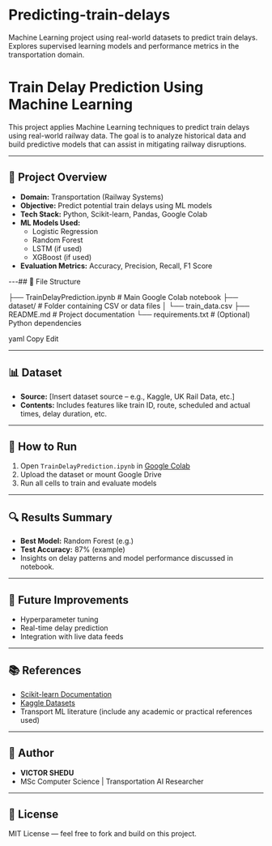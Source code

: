 # Predicting-train-delays
Machine Learning project using real-world datasets to predict train delays. Explores supervised learning models and performance metrics in the transportation domain.
# Train Delay Prediction Using Machine Learning

This project applies Machine Learning techniques to predict train delays using real-world railway data. The goal is to analyze historical data and build predictive models that can assist in mitigating railway disruptions.

---

## 🚆 Project Overview

- **Domain:** Transportation (Railway Systems)
- **Objective:** Predict potential train delays using ML models
- **Tech Stack:** Python, Scikit-learn, Pandas, Google Colab
- **ML Models Used:** 
  - Logistic Regression
  - Random Forest
  - LSTM (if used)
  - XGBoost (if used)
- **Evaluation Metrics:** Accuracy, Precision, Recall, F1 Score

---## 📁 File Structure

├── TrainDelayPrediction.ipynb # Main Google Colab notebook
├── dataset/ # Folder containing CSV or data files
│ └── train_data.csv
├── README.md # Project documentation
└── requirements.txt # (Optional) Python dependencies

yaml
Copy
Edit

---

## 📊 Dataset

- **Source:** [Insert dataset source – e.g., Kaggle, UK Rail Data, etc.]
- **Contents:** Includes features like train ID, route, scheduled and actual times, delay duration, etc.

---

## 🚀 How to Run

1. Open `TrainDelayPrediction.ipynb` in [Google Colab](https://colab.research.google.com)
2. Upload the dataset or mount Google Drive
3. Run all cells to train and evaluate models

---

## 🔍 Results Summary

- **Best Model:** Random Forest (e.g.)
- **Test Accuracy:** 87% (example)
- Insights on delay patterns and model performance discussed in notebook.

---

## 📌 Future Improvements

- Hyperparameter tuning
- Real-time delay prediction
- Integration with live data feeds

---

## 📚 References

- [Scikit-learn Documentation](https://scikit-learn.org/stable/)
- [Kaggle Datasets](https://www.kaggle.com/)
- Transport ML literature (include any academic or practical references used)

---

## 🧠 Author

- **VICTOR SHEDU**
- MSc Computer Science | Transportation AI Researcher

---

## 📝 License

MIT License — feel free to fork and build on this project.

